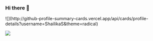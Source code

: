 ### Hi there 👋

<!--
**ShailikaS/ShailikaS** is a ✨ _special_ ✨ repository because its `README.md` (this file) appears on your GitHub profile.

Here are some ideas to get you started:

- 🔭 I’m currently working on ...
- 🌱 I’m currently learning ...
- 👯 I’m looking to collaborate on ...
- 🤔 I’m looking for help with ...
- 💬 Ask me about ...
- 📫 How to reach me: ...
- 😄 Pronouns: ...
- ⚡ Fun fact: ...
-->
<p float="left">
![](http://github-profile-summary-cards.vercel.app/api/cards/profile-details?username=ShailikaS&theme=radical)

![](http://github-profile-summary-cards.vercel.app/api/cards/most-commit-language?username=ShailikaS&theme=radical)
</p>
